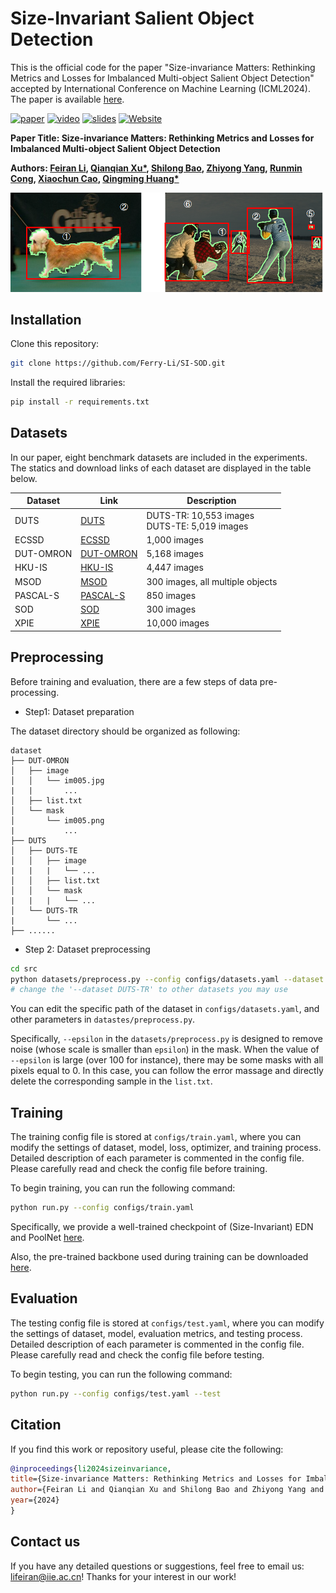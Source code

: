 # Size-Invariant Salient Object Detection

This is the official code for the paper "Size-invariance Matters: Rethinking Metrics and Losses for Imbalanced Multi-object Salient Object Detection" accepted by International Conference on Machine Learning (ICML2024). The paper is available [here](https://arxiv.org/abs/2405.09782).

[![paper](https://img.shields.io/badge/arXiv-Paper-<COLOR>.svg)](https://arxiv.org/abs/2405.09782) [![video](https://img.shields.io/badge/Video-Presentation-F9D371)](https://github.com/Ferry-Li/SI-SOD) [![slides](https://img.shields.io/badge/Presentation-Slides-B762C1)](https://github.com/Ferry-Li/SI-SOD) [![Website](https://img.shields.io/badge/Project-Website-87CEEB)](https://ferry-li.github.io/SI_SOD/)

**Paper Title: Size-invariance Matters: Rethinking Metrics and Losses for Imbalanced Multi-object Salient Object Detection**

**Authors: [Feiran Li](https://ferry-li.github.io/),  [Qianqian Xu*](https://qianqianxu010.github.io/), [Shilong Bao](https://statusrank.github.io/), [Zhiyong Yang](https://joshuaas.github.io/), [Runmin Cong](https://rmcong.github.io/), [Xiaochun Cao](https://scst.sysu.edu.cn/members/1401493.htm), [Qingming Huang*](https://people.ucas.ac.cn/~qmhuang)**   	

![image-20240522134358205](figs/sketch.png)



## Installation

Clone this repository:

```bash
git clone https://github.com/Ferry-Li/SI-SOD.git
```

Install the required libraries:

```bash
pip install -r requirements.txt
```

## Datasets

In our paper, eight benchmark datasets are included in the experiments. The statics and download links of each dataset are displayed in the table below.

| Dataset   | Link                                                         | Description                                       |
| --------- | ------------------------------------------------------------ | ------------------------------------------------- |
| DUTS      | [DUTS](http://saliencydetection.net/duts/)                   | DUTS-TR: 10,553 images<br />DUTS-TE: 5,019 images |
| ECSSD     | [ECSSD](https://www.cse.cuhk.edu.hk/leojia/projects/hsaliency/dataset.html) | 1,000 images                                      |
| DUT-OMRON | [DUT-OMRON](http://saliencydetection.net/dut-omron/)         | 5,168 images                                      |
| HKU-IS    | [HKU-IS](https://i.cs.hku.hk/~yzyu/research/deep_saliency.html) | 4,447 images                                      |
| MSOD      | [MSOD](https://github.com/EricDengbowen/DSLRDNet)            | 300 images, all multiple objects                  |
| PASCAL-S  | [PASCAL-S](https://drive.google.com/file/d/1Gdn91GN2UeVrFS-pvfqMY_lJEKc6Z7Qg/view?usp=sharing) | 850 images                                        |
| SOD       | [SOD](https://www.elderlab.yorku.ca/resources/salient-objects-dataset-sod/) | 300 images                                        |
| XPIE      | [XPIE](http://cvteam.net/projects/CVPR17-ELE/ELE.html)       | 10,000 images                                     |

## Preprocessing

Before training and evaluation, there are a few steps of data pre-processing.

- Step1: Dataset preparation

The dataset directory should be organized as following:

```
dataset
├── DUT-OMRON
│   ├── image
│   │   └── im005.jpg
|   |		...
│   ├── list.txt
│   └── mask
│       └── im005.png
|			...
├── DUTS
│   ├── DUTS-TE
│   │   ├── image
|	|	|	└── ...	
│   │   ├── list.txt
│   │   └── mask
|	|	|	└── ...
│   └── DUTS-TR
|		└── ...
├── ......
```

- Step 2: Dataset preprocessing

```bash
cd src
python datasets/preprocess.py --config configs/datasets.yaml --dataset DUTS-TR
# change the '--dataset DUTS-TR' to other datasets you may use
```

You can edit the specific path of the dataset in `configs/datasets.yaml`, and other parameters in `datastes/preprocess.py`.

Specifically, `--epsilon` in the `datasets/preprocess.py` is designed to remove noise (whose scale is smaller than `epsilon`) in the mask. When the value of `--epsilon` is large (over 100 for instance), there may be some masks with all pixels equal to 0. In this case, you can follow the error massage and directly delete the corresponding sample in the `list.txt`.

## Training

The training config file is stored at `configs/train.yaml`, where you can modify the settings of dataset, model, loss, optimizer, and training process. Detailed description of each parameter is commented in the config file. Please carefully read and check the config file before training.

To begin training, you can run the following command:

```bash
python run.py --config configs/train.yaml
```

Specifically, we provide a well-trained checkpoint of (Size-Invariant) EDN and PoolNet [here](https://drive.google.com/drive/folders/1kBqlebAvq4heO5A-Lve5UJQpDd6Oiy0d?usp=sharing).

Also, the pre-trained backbone used during training can be downloaded [here](https://drive.google.com/drive/folders/1W4UskthRQ2G3DNntFlhIJMICumlFbmOI?usp=sharing).

## Evaluation

The testing config file is stored at `configs/test.yaml`, where you can modify the settings of dataset, model, evaluation metrics, and testing process. Detailed description of each parameter is commented in the config file. Please carefully read and check the config file before testing.

To begin testing, you can run the following command:

```bash
python run.py --config configs/test.yaml --test
```

## Citation

If you find this work or repository useful, please cite the following:

```bib
@inproceedings{li2024sizeinvariance,
title={Size-invariance Matters: Rethinking Metrics and Losses for Imbalanced Multi-object Salient Object Detection}, 
author={Feiran Li and Qianqian Xu and Shilong Bao and Zhiyong Yang and Runmin Cong and Xiaochun Cao and Qingming Huang},booktitle={The Forty-first International Conference on Machine Learning},
year={2024}
}
```

## Contact us

If you have any detailed questions or suggestions, feel free to email us: lifeiran@iie.ac.cn! Thanks for your interest in our work!
